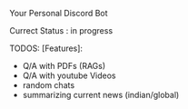 Your Personal Discord Bot

Currect Status : in progress

TODOS: [Features]:

- Q/A with PDFs (RAGs)
- Q/A with youtube Videos
- random chats
- summarizing current news (indian/global)
